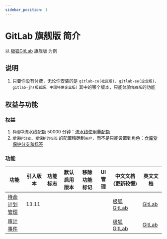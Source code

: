 ```yaml
---
sidebar_position: 1
---
```


# GitLab 旗舰版 简介

以 [极狐GitLab](https://jihulab.com) 旗舰版 为例

## 说明

1. 只要你没有付费，无论你安装的是 `gitlab-ce(社区版)`、`gitlab-ee(企业版)`、`gitlab-jh(极狐版，中国特供企业版)`
   其中的哪个版本，只能体验`免费版`的功能

## 权益与功能

### 权益

1. `群组`中流水线配额 50000 分钟：[流水线使用量配额](pipelines-quota-tab.md)
2. `受保护分支`、`受保护的标签` 的配置精确到`用户`，而不是只能设置到角色：[仓库受保护分支和标签](repository-protected-branches-tags.md)

### 功能

| 功能                            | 引入版本  | 功能标志 | 默认启用版本 | 移除功能标记 | UI 管理 | 中文文档(更新较慢)                                                                                 | 英文文档                                                                                      |
|-------------------------------|-------|------|--------|--------|-------|--------------------------------------------------------------------------------------------|-------------------------------------------------------------------------------------------|
| [待命计划管理](oncall-schedules.md) | 13.11 |      |        |        |       | [极狐GitLab](https://docs.gitlab.cn/jh/operations/incident_management/oncall_schedules.html) | [GitLab](https://docs.gitlab.com/ee/operations/incident_management/oncall_schedules.html) |
| [审计事件](audit-events.md)       |       |      |        |        |       | [极狐GitLab](https://docs.gitlab.cn/jh/administration/audit_events.html)                     | [GitLab](https://docs.gitlab.com/ee/administration/audit_events.html)                     |

